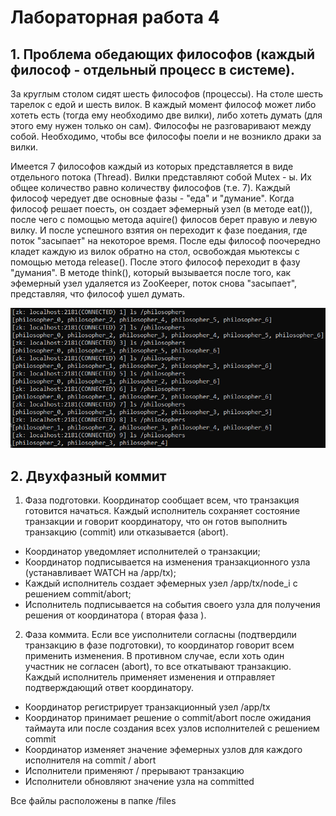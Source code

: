 # Лабораторная работа 4

## 1. Проблема обедающих философов (каждый философ - отдельный процесс в системе). 
За круглым столом сидят шесть философов (процессы). На столе шесть тарелок с едой и шесть вилок.
В каждый момент философ может либо хотеть есть (тогда ему необходимо две вилки), либо хотеть думать
(для этого ему нужен только он сам). Философы не разговаривают между собой. Необходимо, чтобы
все философы поели и не возникло драки за вилки.

Имеется 7 философов каждый из которых представляется в виде отдельного потока (Thread). 
Вилки представляют собой Mutex - ы. Их общее количество равно количеству философов (т.е. 7). 
Каждый философ чередует две основные фазы - "еда" и "думание". Когда философ решает поесть, 
он создает эфемерный узел (в методе eat()), после чего с помощью метода aquire() 
филосов берет правую и левую вилку. И после успешного взятия он переходит к фазе поедания, 
где поток "засыпает" на некоторое время. После еды философ поочередно кладет каждую из вилок обратно на стол, 
освобождая мьютексы с помощью метода release(). После этого философ переходит в фазу "думания". 
В методе think(), который вызывается после того, как эфемерный узел удаляется из ZooKeeper, поток снова "засыпает", 
представляя, что философ ушел думать.

![1](https://github.com/vmokook/BigData/blob/main/LR4/files/1.jpg)

## 2. Двухфазный коммит 

1. Фаза подготовки.
Координатор сообщает всем, что транзакция готовится начаться. Каждый исполнитель сохраняет состояние
транзакции и говорит координатору, что он готов выполнить транзакцию (commit) или отказывается (abort).
- Координатор уведомляет исполнителей о транзакции;
- Координатор подписывается на изменения транзакционного узла (устанавливает WATCH на /app/tx);
- Каждый исполнитель создает эфемерных узел /app/tx/node_i с решением commit/abort;
- Исполнитель подписывается на события своего узла для получения решения от координатора ( вторая фаза ).

2. Фаза коммита. 
Если все уисполнители согласны (подтвердили транзакцию в фазе подготовки), то координатор говорит всем применить изменения. В противном случае,
если хоть один участник не согласен (abort), то все откатывают транзакцию. Каждый исполнитель применяет изменения и отправляет подтверждающий ответ координатору.
- Координатор регистрирует транзакционный узел /app/tx
- Координатор принимает решение о commit/abort после ожидания таймаута или после создания всех узлов исполнителей с решением commit
- Координатор изменяет значение эфемерных узлов для каждого исполнителя на commit / abort
- Исполнители применяют / прерывают транзакцию
- Исполнители обновляют значение узла на committed

Все файлы расположены в папке /files






